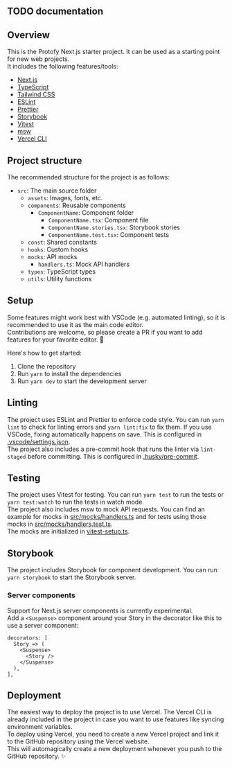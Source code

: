 ## TODO documentation

## Overview
This is the Protofy Next.js starter project. It can be used as a starting point for new web projects.  
It includes the following features/tools:
- [Next.js](https://nextjs.org/)
- [TypeScript](https://www.typescriptlang.org/)
- [Tailwind CSS](https://tailwindcss.com/)
- [ESLint](https://eslint.org/)
- [Prettier](https://prettier.io/)
- [Storybook](https://storybook.js.org/)
- [Vitest](https://https://vitest.dev/)
- [msw](https://mswjs.io/)
- [Vercel CLI](https://vercel.com/docs/cli)

## Project structure
The recommended structure for the project is as follows:
- `src`: The main source folder
  - `assets`: Images, fonts, etc.
  - `components`: Reusable components
    - `ComponentName`: Component folder
      - `ComponentName.tsx`: Component file
      - `ComponentName.stories.tsx`: Storybook stories
      - `ComponentName.test.tsx`: Component tests
  - `const`: Shared constants
  - `hooks`: Custom hooks
  - `mocks`: API mocks
    - `handlers.ts`: Mock API handlers
  - `types`: TypeScript types
  - `utils`: Utility functions

## Setup
Some features might work best with VSCode (e.g. automated linting), so it is recommended to use it as the main code editor.  
Contributions are welcome, so please create a PR if you want to add features for your favorite editor. 🙂

Here's how to get started:
1. Clone the repository
2. Run `yarn` to install the dependencies
3. Run `yarn dev` to start the development server

## Linting
The project uses ESLint and Prettier to enforce code style. You can run `yarn lint` to check for linting errors and `yarn lint:fix` to fix them. If you use VSCode, fixing automatically happens on save. This is configured in [.vscode/settings.json](.vscode/settings.json).  
The project also includes a pre-commit hook that runs the linter via `lint-staged` before committing. This is configured in [.husky/pre-commit](.husky/pre-commit).

## Testing
The project uses Vitest for testing. You can run `yarn test` to run the tests or `yarn test:watch` to run the tests in watch mode.  
The project also includes msw to mock API requests. You can find an example for mocks in [src/mocks/handlers.ts](src/mocks/handlers.ts) and for tests using those mocks in [src/mocks/handlers.test.ts](src/mocks/handlers.test.ts).  
The mocks are initialized in [vitest-setup.ts](./vitest-setup.ts).

## Storybook
The project includes Storybook for component development. You can run `yarn storybook` to start the Storybook server. 

### Server components
Support for Next.js server components is currently experimental.  
Add a `<Suspense>` component around your Story in the decorator like this to use a server component:
```tsx
decorators: [
  Story => (
    <Suspense>
      <Story />
    </Suspense>
  ),
],
```

## Deployment
The easiest way to deploy the project is to use Vercel. The Vercel CLI is already included in the project in case you want to use features like syncing environment variables.  
To deploy using Vercel, you need to create a new Vercel project and link it to the GitHub repository using the Vercel website.  
This will automagically create a new deployment whenever you push to the GitHub repository. ✨